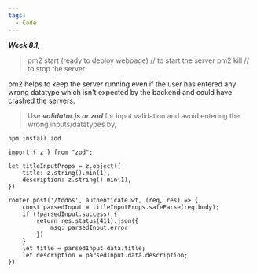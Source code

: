 ```yaml
---
tags:
  - Code
---
```

***Week 8.1,***

> pm2 start (ready to deploy webpage)   // to start the server
> pm2 kill               // to stop the server

 pm2 helps to keep the server running even if the user has entered any wrong datatype which isn't expected by the backend and could have crashed the servers.

> Use  ***validator.js or zod***  for input validation and avoid entering the wrong inputs/datatypes by,
```
npm install zod

import { z } from "zod";

let titleInputProps = z.object({
	title: z.string().min(1),
	description: z.string().min(1),
})

router.post('/todos', authenticateJwt, (req, res) => {
	const parsedInput = titleInputProps.safeParse(req.body);
	if (!parsedInput.success) {
		return res.status(411).json({
			msg: parsedInput.error
		})
	}
	let title = parsedInput.data.title;
	let description = parsedInput.data.description;
})

```